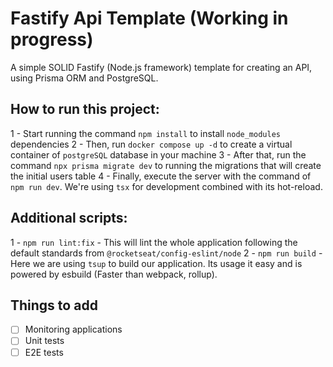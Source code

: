 # Fastify Api Template (Working in progress)

A simple SOLID Fastify (Node.js framework) template for creating an API, using Prisma ORM and PostgreSQL.

## How to run this project:

1 - Start running the command `npm install` to install `node_modules` dependencies
2 - Then, run `docker compose up -d` to create a virtual container of `postgreSQL` database in your machine
3 - After that, run the command `npx prisma migrate dev` to running the migrations that will create the initial users table
4 - Finally, execute the server with the command of `npm run dev`. We're using `tsx` for development combined with its hot-reload.

## Additional scripts:

1 - `npm run lint:fix` - This will lint the whole application following the default standards from `@rocketseat/config-eslint/node`
2 - `npm run build` - Here we are using `tsup` to build our application. Its usage it easy and is powered by esbuild (Faster than webpack, rollup).

## Things to add

- [ ] Monitoring applications
- [ ] Unit tests
- [ ] E2E tests
